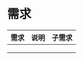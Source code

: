 # 需求

| 需求 | 说明 | 子需求 |
| ---- | ---- | ------ |
|      |      |        |
|      |      |        |
|      |      |        |

